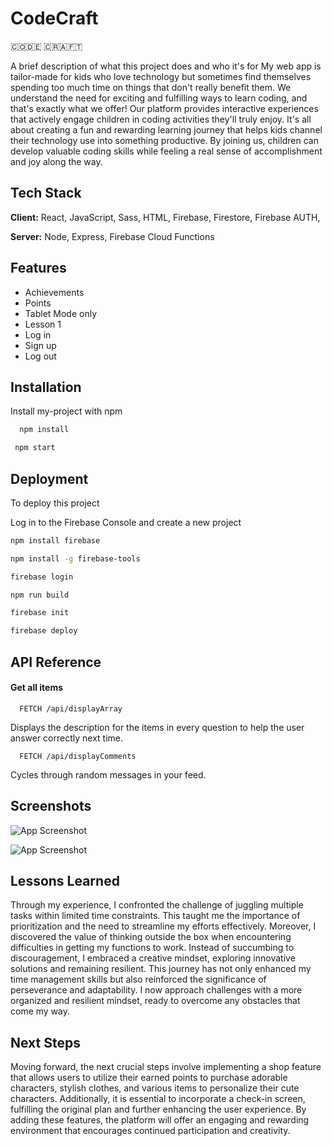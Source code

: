 
# CodeCraft
🇨​​​​​🇴​​​​​🇩​​​​​🇪​​​​​ 🇨​​​​​🇷​​​​​🇦​​​​​🇫​​​​​🇹​​​​​

A brief description of what this project does and who it's for
My web app is tailor-made for kids who love technology but sometimes find themselves spending too much time on things that don't really benefit them. We understand the need for exciting and fulfilling ways to learn coding, and that's exactly what we offer! Our platform provides interactive experiences that actively engage children in coding activities they'll truly enjoy. It's all about creating a fun and rewarding learning journey that helps kids channel their technology use into something productive. By joining us, children can develop valuable coding skills while feeling a real sense of accomplishment and joy along the way.


## Tech Stack

**Client:** React, JavaScript, Sass, HTML, Firebase, Firestore, Firebase AUTH, 

**Server:** Node, Express, Firebase Cloud Functions


## Features

- Achievements
- Points
- Tablet Mode only
- Lesson 1
- Log in
- Sign up
- Log out


## Installation

Install my-project with npm

```bash
  npm install
```
```bash
 npm start
```


## Deployment

To deploy this project

Log in to the Firebase Console and create a new project
```bash
npm install firebase
```
```bash
npm install -g firebase-tools
```
```bash
firebase login
```
```bash
npm run build
```
```bash
firebase init
```
```bash
firebase deploy 
```
## API Reference

#### Get all items

```http
  FETCH /api/displayArray
```
Displays the description for the items in every question to help the user answer correctly next time.

```http
  FETCH /api/displayComments
```
Cycles through random messages in your feed.


## Screenshots

![App Screenshot](https://i.postimg.cc/pLvQZsym/Screenshot-2023-05-17-at-11-45-41-PM.png)

![App Screenshot](https://i.postimg.cc/brHrN9P5/Screenshot-2023-05-17-at-7-38-42-PM.png)

## Lessons Learned

Through my experience, I confronted the challenge of juggling multiple tasks within limited time constraints. This taught me the importance of prioritization and the need to streamline my efforts effectively. Moreover, I discovered the value of thinking outside the box when encountering difficulties in getting my functions to work. Instead of succumbing to discouragement, I embraced a creative mindset, exploring innovative solutions and remaining resilient. This journey has not only enhanced my time management skills but also reinforced the significance of perseverance and adaptability. I now approach challenges with a more organized and resilient mindset, ready to overcome any obstacles that come my way.

## Next Steps

Moving forward, the next crucial steps involve implementing a shop feature that allows users to utilize their earned points to purchase adorable characters, stylish clothes, and various items to personalize their cute characters. Additionally, it is essential to incorporate a check-in screen, fulfilling the original plan and further enhancing the user experience. By adding these features, the platform will offer an engaging and rewarding environment that encourages continued participation and creativity.